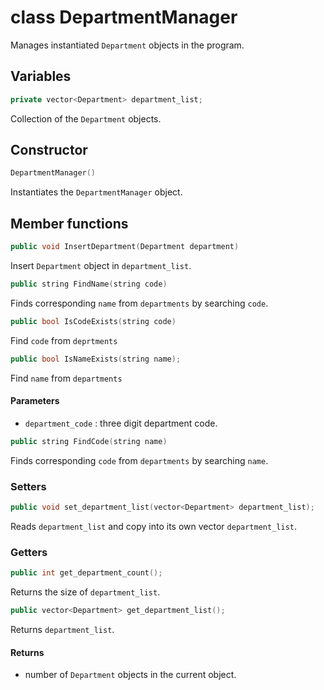 # class DepartmentManager

Manages instantiated `Department` objects in the program.

## Variables

```cpp
private vector<Department> department_list;
```

Collection of the `Department` objects.

## Constructor

```cpp
DepartmentManager()
```

Instantiates the `DepartmentManager` object.

## Member functions

```cpp
public void InsertDepartment(Department department)
```

Insert `Department` object in `department_list`.

```cpp
public string FindName(string code)
```

Finds corresponding `name` from `departments` by searching `code`.

```cpp
public bool IsCodeExists(string code)
```

Find `code` from `deprtments`


```cpp
public bool IsNameExists(string name);
```

Find `name` from `departments`

#### Parameters

- `department_code` : three digit department code.

```cpp
public string FindCode(string name)
```

Finds corresponding `code` from `departments` by searching `name`.

### Setters

```cpp
public void set_department_list(vector<Department> department_list);
```

Reads `department_list` and copy into its own vector `department_list`.

### Getters

```cpp
public int get_department_count();
```

Returns the size of `department_list`.

```cpp
public vector<Department> get_department_list();
```

Returns `department_list`.

#### Returns

- number of `Department` objects in the current object.
